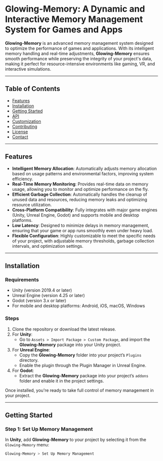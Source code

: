 # Glowing-Memory: A Dynamic and Interactive Memory Management System for Games and Apps

**Glowing-Memory** is an advanced memory management system designed to optimize the performance of games and applications. With its intelligent memory handling and real-time adjustments, **Glowing-Memory** ensures smooth performance while preserving the integrity of your project's data, making it perfect for resource-intensive environments like gaming, VR, and interactive simulations.

---

## Table of Contents

- [Features](#features)
- [Installation](#installation)
- [Getting Started](#getting-started)
- [API](#api)
- [Customization](#customization)
- [Contributing](#contributing)
- [License](#license)
- [Contact](#contact)

---

## Features

- **Intelligent Memory Allocation**: Automatically adjusts memory allocation based on usage patterns and environmental factors, improving system efficiency.
- **Real-Time Memory Monitoring**: Provides real-time data on memory usage, allowing you to monitor and optimize performance on the fly.
- **Efficient Garbage Collection**: Automatically handles the cleanup of unused data and resources, reducing memory leaks and optimizing resource utilization.
- **Cross-Platform Compatibility**: Fully integrates with major game engines (Unity, Unreal Engine, Godot) and supports mobile and desktop platforms.
- **Low Latency**: Designed to minimize delays in memory management, ensuring that your game or app runs smoothly even under heavy load.
- **Flexible Configuration**: Highly customizable to meet the specific needs of your project, with adjustable memory thresholds, garbage collection intervals, and optimization settings.

---

## Installation

### Requirements

- Unity (version 2019.4 or later)
- Unreal Engine (version 4.25 or later)
- Godot (version 3.x or later)
- For mobile and desktop platforms: Android, iOS, macOS, Windows

### Steps

1. Clone the repository or download the latest release.
2. For **Unity**:
   - Go to `Assets > Import Package > Custom Package`, and import the **Glowing-Memory** package into your Unity project.
3. For **Unreal Engine**:
   - Copy the **Glowing-Memory** folder into your project’s `Plugins` directory.
   - Enable the plugin through the Plugin Manager in Unreal Engine.
4. For **Godot**:
   - Extract the **Glowing-Memory** package into your project’s `addons` folder and enable it in the project settings.

Once installed, you're ready to take full control of memory management in your project.

---

## Getting Started

### Step 1: Set Up Memory Management

In **Unity**, add **Glowing-Memory** to your project by selecting it from the `Glowing-Memory` menu:
```bash
Glowing-Memory > Set Up Memory Management
